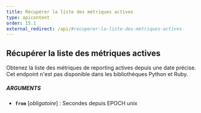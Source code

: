 ```yaml
---
title: Récupérer la liste des métriques actives
type: apicontent
order: 15.1
external_redirect: /api/#recuperer-la-liste-des-metriques-actives
---
```


## Récupérer la liste des métriques actives
Obtenez la liste des métriques de reporting actives depuis une date précise. Cet endpoint n'est pas disponible dans les bibliothèques Python et Ruby.

##### ARGUMENTS
* **`from`** [*obligatoire*] :
    Secondes depuis EPOCH unix

